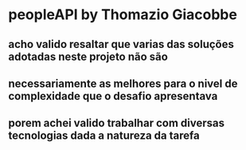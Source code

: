 # peopleAPI by Thomazio Giacobbe

## acho valido resaltar que varias das soluções adotadas neste projeto não são
## necessariamente as melhores para o nivel de complexidade que o desafio apresentava
## porem achei valido trabalhar com diversas tecnologias dada a natureza da tarefa